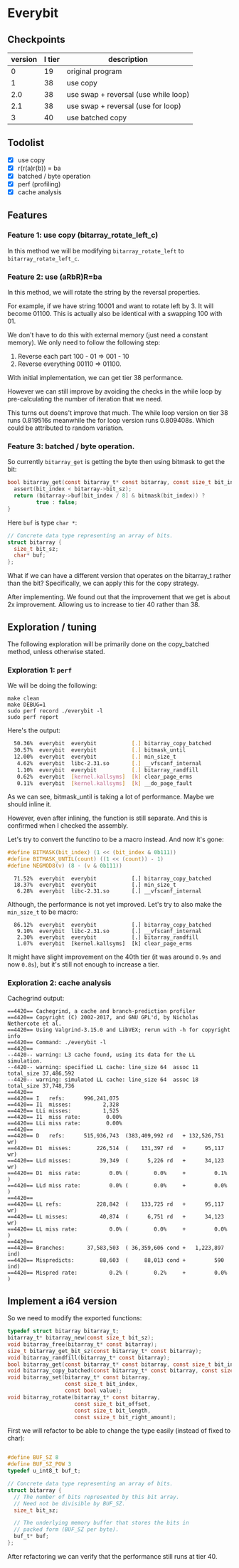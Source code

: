 # Everybit

## Checkpoints

version | l tier | description
------- | ------ | ---------
0       | 19     | original program
1       | 38     | use copy
2.0     | 38     | use swap + reversal (use while loop)
2.1     | 38     | use swap + reversal (use for loop)
3       | 40     | use batched copy


## Todolist

- [x] use copy
- [x] r(r(a)r(b)) = ba 
- [x] batched / byte operation
- [x] perf (profiling)
- [x] cache analysis

## Features

### Feature 1: use copy (bitarray_rotate_left_c)

In this method we will be modifying `bitarray_rotate_left` to `bitarray_rotate_left_c`.


### Feature 2: use (aRbR)R=ba

In this method, we will rotate the string by the reversal properties.

For example, if we have string 10001 and want to rotate left by 3. It will become 01100. This is actually also be identical with a swapping 100 with 01.

We don't have to do this with external memory (just need a constant memory). We only need to follow the following step:

1. Reverse each part 100 - 01 => 001 - 10
2. Reverse everything 00110 => 01100.

With initial implementation, we can get tier 38 performance.

However we can still improve by avoiding the checks in the while loop by pre-calculating the number of iteration that we need.

This turns out doens't improve that much. The while loop version on tier 38 runs 0.819516s meanwhile the for loop version runs 0.809408s. Which could be attributed to random variation.

### Feature 3: batched / byte operation.

So currently `bitarray_get` is getting the byte then using bitmask to get the bit:

``` c
bool bitarray_get(const bitarray_t* const bitarray, const size_t bit_index) {
  assert(bit_index < bitarray->bit_sz);
  return (bitarray->buf[bit_index / 8] & bitmask(bit_index)) ?
         true : false;
}
```

Here `buf` is type `char *`:

``` c
// Concrete data type representing an array of bits.
struct bitarray {
  size_t bit_sz;
  char* buf;
};
```

What if we can have a different version that operates on the bitarray_t rather than the bit? 
Specifically, we can apply this for the copy strategy.

After implementing. We found out that the improvement that we get is about 2x improvement. Allowing us to increase to tier 40 rather than 38.

## Exploration / tuning

The following exploration will be primarily done on the copy_batched method, unless otherwise stated.

### Exploration 1: `perf`

We will be doing the following:

```
make clean
make DEBUG=1
sudo perf record ./everybit -l
sudo perf report
```

Here's the output:
``` bash
  50.36%  everybit  everybit           [.] bitarray_copy_batched
  30.57%  everybit  everybit           [.] bitmask_until
  12.00%  everybit  everybit           [.] min_size_t
   4.62%  everybit  libc-2.31.so       [.] __vfscanf_internal
   1.10%  everybit  everybit           [.] bitarray_randfill
   0.62%  everybit  [kernel.kallsyms]  [k] clear_page_erms
   0.11%  everybit  [kernel.kallsyms]  [k] __do_page_fault
```

As we can see, bitmask_until is taking a lot of performance. Maybe we should inline it.

However, even after inlining, the function is still separate. And this is confirmed when I checked the assembly.

Let's try to convert the functino to be a macro instead. And now it's gone:

``` c
#define BITMASK(bit_index) (1 << (bit_index & 0b111))
#define BITMASK_UNTIL(count) ((1 << (count)) - 1)
#define NEGMOD8(v) (8 - (v & 0b111))
```

```
  71.52%  everybit  everybit           [.] bitarray_copy_batched
  18.37%  everybit  everybit           [.] min_size_t
   6.28%  everybit  libc-2.31.so       [.] __vfscanf_internal
```

Although, the performance is not yet improved. Let's try to also make the `min_size_t` to be macro:

```
  86.12%  everybit  everybit           [.] bitarray_copy_batched
   9.10%  everybit  libc-2.31.so       [.] __vfscanf_internal
   2.30%  everybit  everybit           [.] bitarray_randfill
   1.07%  everybit  [kernel.kallsyms]  [k] clear_page_erms
  ```

It might have slight improvement on the 40th tier (it was around `0.9s` and now `0.8s`), but it's still not enough to increase a tier.

### Exploration 2: cache analysis

Cachegrind output:

``` 
==4420== Cachegrind, a cache and branch-prediction profiler
==4420== Copyright (C) 2002-2017, and GNU GPL'd, by Nicholas Nethercote et al.
==4420== Using Valgrind-3.15.0 and LibVEX; rerun with -h for copyright info
==4420== Command: ./everybit -l
==4420== 
--4420-- warning: L3 cache found, using its data for the LL simulation.
--4420-- warning: specified LL cache: line_size 64  assoc 11  total_size 37,486,592
--4420-- warning: simulated LL cache: line_size 64  assoc 18  total_size 37,748,736
==4420== 
==4420== I   refs:      996,241,075
==4420== I1  misses:          2,328
==4420== LLi misses:          1,525
==4420== I1  miss rate:        0.00%
==4420== LLi miss rate:        0.00%
==4420== 
==4420== D   refs:      515,936,743  (383,409,992 rd   + 132,526,751 wr)
==4420== D1  misses:        226,514  (    131,397 rd   +      95,117 wr)
==4420== LLd misses:         39,349  (      5,226 rd   +      34,123 wr)
==4420== D1  miss rate:         0.0% (        0.0%     +         0.1%  )
==4420== LLd miss rate:         0.0% (        0.0%     +         0.0%  )
==4420== 
==4420== LL refs:           228,842  (    133,725 rd   +      95,117 wr)
==4420== LL misses:          40,874  (      6,751 rd   +      34,123 wr)
==4420== LL miss rate:          0.0% (        0.0%     +         0.0%  )
==4420== 
==4420== Branches:       37,583,503  ( 36,359,606 cond +   1,223,897 ind)
==4420== Mispredicts:        88,603  (     88,013 cond +         590 ind)
==4420== Mispred rate:          0.2% (        0.2%     +         0.0%   )
```

## Implement a i64 version

So we need to modify the exported functions:

``` c
typedef struct bitarray bitarray_t;
bitarray_t* bitarray_new(const size_t bit_sz);
void bitarray_free(bitarray_t* const bitarray);
size_t bitarray_get_bit_sz(const bitarray_t* const bitarray);
void bitarray_randfill(bitarray_t* const bitarray);
bool bitarray_get(const bitarray_t* const bitarray, const size_t bit_index);
void bitarray_copy_batched(const bitarray_t* const bitarray, const size_t bit_index, const size_t bit_count, const bitarray_t* destination, const size_t destination_index);
void bitarray_set(bitarray_t* const bitarray,
                  const size_t bit_index,
                  const bool value);
void bitarray_rotate(bitarray_t* const bitarray,
                     const size_t bit_offset,
                     const size_t bit_length,
                     const ssize_t bit_right_amount);
```

First we will refactor to be able to change the type easily (instead of fixed to char):

``` c

#define BUF_SZ 8
#define BUF_SZ_POW 3
typedef u_int8_t buf_t;

// Concrete data type representing an array of bits.
struct bitarray {
  // The number of bits represented by this bit array.
  // Need not be divisible by BUF_SZ.
  size_t bit_sz;

  // The underlying memory buffer that stores the bits in
  // packed form (BUF_SZ per byte).
  buf_t* buf;
};
```

After refactoring we can verify that the performance still runs at tier 40.

